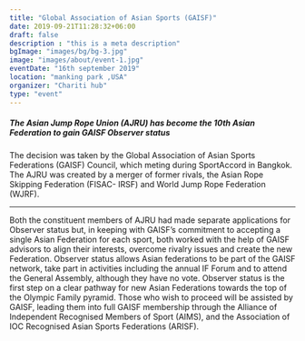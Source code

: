 ```yaml
---
title: "Global Association of Asian Sports (GAISF)"
date: 2019-09-21T11:28:32+06:00
draft: false
description : "this is a meta description"
bgImage: "images/bg/bg-3.jpg"
image: "images/about/event-1.jpg"
eventDate: "16th september 2019"
location: "manking park ,USA"
organizer: "Chariti hub"
type: "event"
---
```



##### The Asian Jump Rope Union (AJRU) has become the 10th Asian Federation to gain GAISF Observer status

The decision was taken by the Global Association of Asian Sports Federations (GAISF) Council, which meting during SportAccord in Bangkok.
The AJRU was created by a merger of former rivals, the Asian Rope Skipping Federation (FISAC- IRSF) and World Jump Rope Federation (WJRF).

------

Both the constituent members of AJRU had made separate applications for Observer status but, in keeping with GAISF’s commitment to accepting a single Asian Federation for each sport, both worked with the help of GAISF advisors to align their interests, overcome rivalry issues and create the new Federation.
Observer status allows Asian federations to be part of the GAISF network, take part in activities including the annual IF Forum and to attend the General Assembly, although they have no vote.
Observer status is the first step on a clear pathway for new Asian Federations towards the top of the Olympic Family pyramid. Those who wish to proceed will be assisted by GAISF, leading them into full GAISF membership through the Alliance of Independent Recognised Members of Sport (AIMS), and the Association of IOC Recognised Asian Sports Federations (ARISF).

